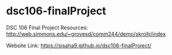 # dsc106-finalProject
DSC 106 Final Project
Resources:
http://web.simmons.edu/~grovesd/comm244/demo/skrollr/index


Website Link: https://sisaha9.github.io/dsc106-finalProject/